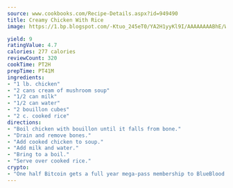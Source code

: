 ```yaml
---
source: www.cookbooks.com/Recipe-Details.aspx?id=949490
title: Creamy Chicken With Rice
image: https://1.bp.blogspot.com/-Ktuo_245eT0/YA2H1yyKl9I/AAAAAAAABhE/WMoqSq2tWOcgMkPaLYZ-49h8pVDUUwFCQCLcBGAsYHQ/s307/5.png

yield: 9
ratingValue: 4.7
calories: 277 calories
reviewCount: 320
cookTime: PT2H
prepTime: PT41M
ingredients:
- "1 lb. chicken"
- "2 cans cream of mushroom soup"
- "1/2 can milk"
- "1/2 can water"
- "2 bouillon cubes"
- "2 c. cooked rice"
directions:
- "Boil chicken with bouillon until it falls from bone."
- "Drain and remove bones."
- "Add cooked chicken to soup."
- "Add milk and water."
- "Bring to a boil."
- "Serve over cooked rice."
crypto:
- "One half Bitcoin gets a full year mega-pass membership to BlueBlood."
---
```

